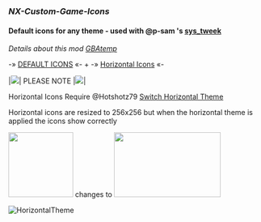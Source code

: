 
### *NX-Custom-Game-Icons* ###
#### Default icons for any theme - used with @p-sam 's [sys_tweek](https://github.com/p-sam/switch-sys-tweak) ####
_Details about this mod [GBAtemp](https://gbatemp.net/threads/custom-game-icons-tutorial-and-sharing-hub-no-forwarders.574675/)_

-» [DEFAULT ICONS](https://github.com/sodasoba1/NX-Custom-Game-Icons-Horizontal/tree/main/Default) «- + -» [Horizontal Icons](https://github.com/sodasoba1/NX-Custom-Game-Icons-Horizontal/tree/main/Horizontal) «-

|![](https://placehold.it/200x10/ff6600/000?text=+)| PLEASE NOTE |![](https://placehold.it/200x10/ff6600/000?text=+)|

Horizontal Icons Require @Hotshotz79 [Switch Horizontal Theme](https://github.com/hotshotz79/NX-Custom-Game-Icons)

Horizontal icons are resized to 256x256 but when the horizontal theme is applied the icons show correctly

<img src="https://github.com/sodasoba1/NX-Custom-Game-Icons-Horizontal/raw/main/Horizontal/C/cuphead-icon003-%5B0100A5C00D162000%5D.jpg" width="128" height="128"> changes to <img src="https://github.com/sodasoba1/NX-Custom-Game-Icons-Horizontal/raw/main/Horizontal/C/cuphead-icon003-%5B0100A5C00D162000%5D.jpg" height="128" width="211">

![HorizontalTheme](https://github.com/sodasoba1/NX-Custom-Game-Icons-Horizontal/raw/main/VL8e.jpg)
